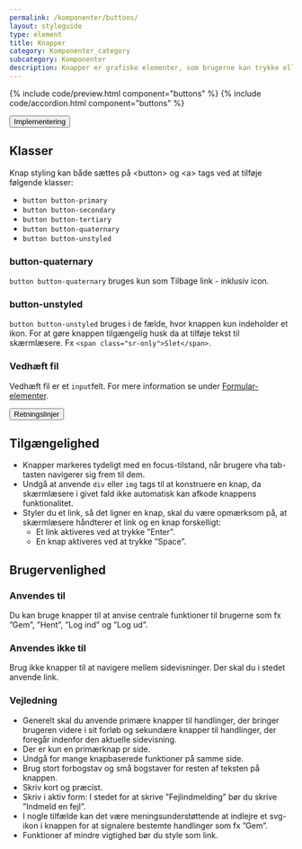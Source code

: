 ```yaml
---
permalink: /komponenter/buttons/
layout: styleguide
type: element
title: Knapper
category: Komponenter_category
subcategory: Komponenter
description: Knapper er grafiske elementer, som brugerne kan trykke eller klikke på og dermed udløse en funktion eller handling. De kommer i flere grafiske former og er inddelt i et hierarki med primære, sekundære og tertiære knapper.
---
```


{% include code/preview.html component="buttons" %}
{% include code/accordion.html component="buttons" %}
<div class="accordion-bordered">
  <button class="button-unstyled accordion-button"
    aria-expanded="false" aria-controls="code-documentation">
    Implementering
  </button>
  <div id="code-documentation" class="accordion-content">
    <section>
      <h2 class="h4">Klasser</h2>
      <p>Knap styling kan både sættes på &lt;button&gt; og &lt;a&gt; tags ved at tilføje følgende klasser:</p>
      <ul>
        <li><code>button button-primary</code></li>
        <li><code>button button-secondary</code></li>
        <li><code>button button-tertiary</code></li>
        <li><code>button button-quaternary</code></li>
        <li><code>button button-unstyled</code></li>
      </ul>
      <h3 class="h5">button-quaternary</h3>
      <p><code>button button-quaternary</code> bruges kun som Tilbage link - inklusiv icon.</p>
      <h3 class="h5">button-unstyled</h3>
      <p><code>button button-unstyled</code> bruges i de fælde, hvor knappen kun indeholder et ikon. For at gøre knappen tilgængelig husk da at tilføje tekst til skærmlæsere. Fx <code>&lt;span class="sr-only"&gt;Slet&lt;/span&gt;</code>.</p>
      <h3 class="h5">Vedhæft fil</h3>
      <p>Vedhæft fil er et <code>input</code>felt. For mere information se under <a href="/dkfds-docs/komponenter/form-controls/#vedhæft-fil">Formular-elementer</a>.</p>
    </section>
  </div>
</div>

<div class="accordion-bordered">
  <button class="button-unstyled accordion-button"
      aria-expanded="true" aria-controls="accordion-bordered-docs">
    Retningslinjer
  </button>
  <div id="accordion-bordered-docs" aria-hidden="false" class="accordion-content">
    <article>
      <section>
          <h2 class="h4">Tilgængelighed</h2>
          <ul>
              <li>Knapper markeres tydeligt med en focus-tilstand, når brugere vha tab-tasten navigerer sig frem til dem.</li>
              <li>Undgå at anvende <code>div</code> eller <code>img</code> tags til at konstruere en knap, da skærmlæsere i givet fald ikke automatisk kan afkode knappens funktionalitet.</li>
              <li>Styler du et link, så det ligner en knap, skal du være opmærksom på, at skærmlæsere håndterer et link og en knap forskelligt:
              <ul>
                  <li>Et link aktiveres ved at trykke ”Enter”.</li>
                  <li>En knap aktiveres ved at trykke ”Space”.</li>
              </ul>
              </li>
          </ul>
      </section>
      <section>
          <h2 class="h4">Brugervenlighed</h2>
          <h3 class="h5">Anvendes til</h3>
          <p>Du kan bruge knapper til at anvise centrale funktioner til brugerne som fx ”Gem”, ”Hent”, ”Log ind” og ”Log ud”.</p>
          <h3 class="h5">Anvendes ikke til</h3>
          <p>Brug ikke knapper til at navigere mellem sidevisninger. Der skal du i stedet anvende link.</p>
          <h3 class="h5">Vejledning</h3>
          <ul>
              <li>Generelt skal du anvende primære knapper til handlinger, der bringer brugeren videre i sit forløb og sekundære knapper til handlinger, der foregår indenfor den aktuelle sidevisning.</li>
              <li>Der er kun en primærknap pr side.</li>
              <li>Undgå for mange knapbaserede funktioner på samme side.</li>
              <li>Brug stort forbogstav og små bogstaver for resten af teksten på knappen.</li>
              <li>Skriv kort og præcist.</li>
              <li>Skriv i aktiv form: I stedet for at skrive ”Fejlindmelding” bør du skrive ”Indmeld en fejl”.</li>
              <li>I nogle tilfælde kan det være meningsunderstøttende at indlejre et svg-ikon i knappen for at signalere bestemte handlinger som fx ”Gem”.</li>
              <li>Funktioner af mindre vigtighed bør du style som link.</li>
          </ul>
      </section>
    </article>
  </div>
</div>
